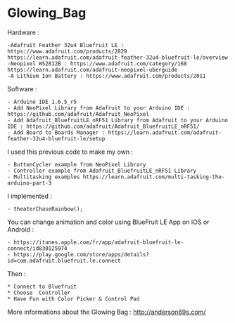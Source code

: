 # Glowing_Bag	

Hardware : 

	-Adafruit Feather 32u4 Bluefruit LE : https://www.adafruit.com/products/2829  https://learn.adafruit.com/adafruit-feather-32u4-bluefruit-le/overview
	-Neopixel WS2812B : https://www.adafruit.com/category/168  https://learn.adafruit.com/adafruit-neopixel-uberguide
	-A Lithium Ion Battery : https://www.adafruit.com/products/2011

Software : 

	- Arduino IDE 1.6.5_r5
	- Add NeoPixel Library from Adafruit to your Arduino IDE : https://github.com/adafruit/Adafruit_NeoPixel
	- Add Adafruit_BluefruitLE_nRF51 Library from Adafruit to your Arduino IDE : https://github.com/adafruit/Adafruit_BluefruitLE_nRF51/
	- Add Board to Boards Manager : https://learn.adafruit.com/adafruit-feather-32u4-bluefruit-le/setup 
	
I used this previous code to make my own :

 	- ButtonCycler example from NeoPixel Library
 	- Controller example from Adafruit_BluefruitLE_nRF51 Library
 	- Multitasking examples https://learn.adafruit.com/multi-tasking-the-arduino-part-3
 
I implemented :
 
 	- theaterChaseRainbow();
	 
You can change animation and color using BlueFruit LE App on iOS or Android : 

	- https://itunes.apple.com/fr/app/adafruit-bluefruit-le-connect/id830125974
	- https://play.google.com/store/apps/details?id=com.adafruit.bluefruit.le.connect
	
Then :
	
	* Connect to Bluefruit
	* Choose  Controller
	* Have Fun with Color Picker & Control Pad

More informations about the Glowing Bag : http://anderson69s.com/
